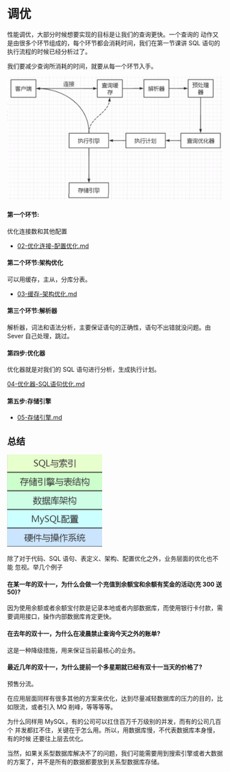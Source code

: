 # 调优

性能调优，大部分时候想要实现的目标是让我们的查询更快。一个查询的 动作又是由很多个环节组成的，每个环节都会消耗时间，我们在第一节课讲 SQL 语句的 执行流程的时候已经分析过了。

我们要减少查询所消耗的时间，就要从每一个环节入手。

![image-20200315185100364](assets/image-20200315185100364.png)

#### 第一个环节:

优化连接数和其他配置

-  [02-优化连接-配置优化.md](02-优化连接-配置优化.md) 

#### 第二个环节:架构优化

可以用缓存，主从，分库分表。

-  [03-缓存-架构优化.md](03-缓存-架构优化.md) 

#### 第三个环节:解析器

解析器，词法和语法分析，主要保证语句的正确性，语句不出错就没问题。由 Sever 自己处理，跳过。

#### 第四步:优化器

优化器就是对我们的 SQL 语句进行分析，生成执行计划。

 [04-优化器-SQL语句优化.md](04-优化器-SQL语句优化.md) 

#### 第五步:存储引擎

-  [05-存储引擎.md](05-存储引擎.md) 

## 总结

![image-20200315194559131](assets/image-20200315194559131.png)

除了对于代码、SQL 语句、表定义、架构、配置优化之外，业务层面的优化也不能 忽视。举几个例子

#### 在某一年的双十一，为什么会做一个充值到余额宝和余额有奖金的活动(充 300 送 50)?

因为使用余额或者余额宝付款是记录本地或者内部数据库，而使用银行卡付款，需 要调用接口，操作内部数据库肯定更快。

#### 在去年的双十一，为什么在凌晨禁止查询今天之外的账单?

这是一种降级措施，用来保证当前最核心的业务。

#### 最近几年的双十一，为什么提前一个多星期就已经有双十一当天的价格了?

预售分流。

在应用层面同样有很多其他的方案来优化，达到尽量减轻数据库的压力的目的，比 如限流，或者引入 MQ 削峰，等等等等。

为什么同样用 MySQL，有的公司可以扛住百万千万级别的并发，而有的公司几百个 并发都扛不住，关键在于怎么用。所以，用数据库慢，不代表数据库本身慢，有的时候 还要往上层去优化。

当然，如果关系型数据库解决不了的问题，我们可能需要用到搜索引擎或者大数据 的方案了，并不是所有的数据都要放到关系型数据库存储。
